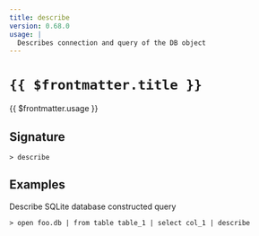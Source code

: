 ```yaml
---
title: describe
version: 0.68.0
usage: |
  Describes connection and query of the DB object
---
```


# <code>{{ $frontmatter.title }}</code>

<div style='white-space: pre-wrap;'>{{ $frontmatter.usage }}</div>

## Signature

```> describe ```

## Examples

Describe SQLite database constructed query
```shell
> open foo.db | from table table_1 | select col_1 | describe
```
